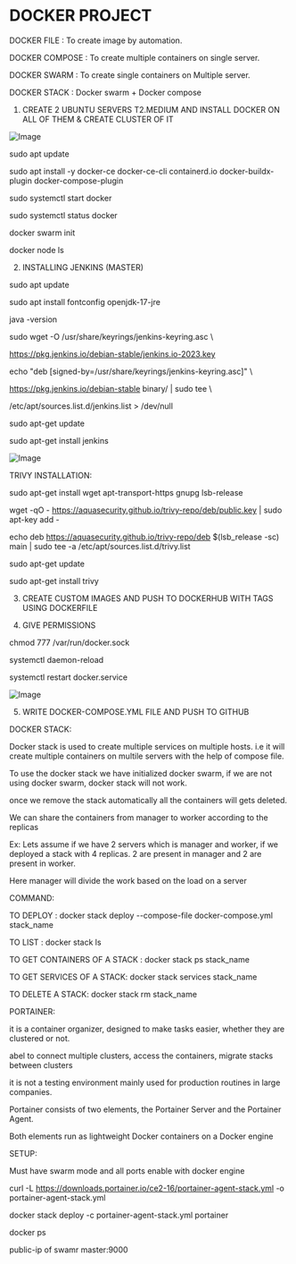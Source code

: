 # DOCKER  PROJECT 

DOCKER FILE	: To create image by automation.

DOCKER COMPOSE	: To create multiple containers on single server.

DOCKER SWARM	: To create single containers on Multiple server.

DOCKER STACK	: Docker swarm + Docker compose

1) CREATE 2 UBUNTU SERVERS T2.MEDIUM AND INSTALL DOCKER ON ALL OF THEM & CREATE CLUSTER OF IT


![Image](https://github.com/user-attachments/assets/cc9f8bec-145f-4e8d-8085-d8619e264041)





sudo apt update

sudo apt install -y docker-ce docker-ce-cli containerd.io docker-buildx-plugin docker-compose-plugin

sudo systemctl start docker

sudo systemctl status docker

docker swarm init 

docker node ls



2) INSTALLING JENKINS (MASTER)
   
sudo apt update

sudo apt install fontconfig openjdk-17-jre

java -version

sudo wget -O /usr/share/keyrings/jenkins-keyring.asc \

  https://pkg.jenkins.io/debian-stable/jenkins.io-2023.key
  
echo "deb [signed-by=/usr/share/keyrings/jenkins-keyring.asc]" \

  https://pkg.jenkins.io/debian-stable binary/ | sudo tee \
  
  /etc/apt/sources.list.d/jenkins.list > /dev/null
  
sudo apt-get update

sudo apt-get install jenkins


![Image](https://github.com/user-attachments/assets/1a3aa555-b90f-4c1b-baff-c5442704ff86)





TRIVY INSTALLATION:

sudo apt-get install wget apt-transport-https gnupg lsb-release

wget -qO - https://aquasecurity.github.io/trivy-repo/deb/public.key | sudo apt-key add -

echo deb https://aquasecurity.github.io/trivy-repo/deb $(lsb_release -sc) main | sudo tee -a /etc/apt/sources.list.d/trivy.list

sudo apt-get update

sudo apt-get install trivy




3) CREATE CUSTOM IMAGES AND PUSH TO DOCKERHUB WITH TAGS USING DOCKERFILE

4)   GIVE PERMISSIONS

chmod 777 /var/run/docker.sock

systemctl daemon-reload

systemctl restart docker.service



![Image](https://github.com/user-attachments/assets/3f32d7c5-2ed1-4a7e-ac18-3bcc38c92f7b)




5) WRITE DOCKER-COMPOSE.YML FILE AND PUSH TO GITHUB



DOCKER STACK:

Docker stack is used to create multiple services on multiple hosts. i.e it will create multiple containers on multile servers with the help of compose file.

To use the docker stack we have initialized docker swarm, if we are not using docker swarm, docker stack will not work.

once we remove the stack automatically all the containers will gets deleted.

We can share the containers from manager to worker according to the replicas

Ex: Lets assume if we have 2 servers which is manager and worker, if we deployed a stack with 4 replicas. 2 are present in manager and 2 are present in worker.

Here manager will divide the work based on the load on a server

COMMAND:

TO DEPLOY : docker stack deploy --compose-file docker-compose.yml stack_name

TO LIST : docker stack ls

TO GET CONTAINERS OF A STACK : docker stack ps stack_name

TO GET SERVICES OF A STACK: docker stack services stack_name

TO DELETE A STACK: docker stack rm stack_name


PORTAINER:

it is a container organizer, designed to make tasks easier, whether they are clustered or not. 

abel to connect multiple clusters, access the containers, migrate stacks between clusters

it is not a testing environment mainly used for production routines in large companies.

Portainer consists of two elements, the Portainer Server and the Portainer Agent. 

Both elements run as lightweight Docker containers on a Docker engine


SETUP:

Must have swarm mode and all ports enable with docker engine

curl -L https://downloads.portainer.io/ce2-16/portainer-agent-stack.yml -o portainer-agent-stack.yml

docker stack deploy -c portainer-agent-stack.yml portainer

 docker ps
 
public-ip of swamr master:9000
